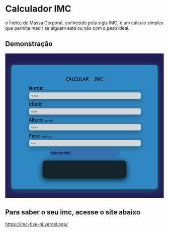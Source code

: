 # Calculador IMC

o Índice de Massa Corporal, conhecido pela sigla IMC, é um cálculo simples que permite medir se alguém está ou não com o peso ideal.

## Demonstração

![Alt text](image.png)

## Para saber o seu imc, acesse o site abaixo
https://imc-five-pi.vercel.app/
